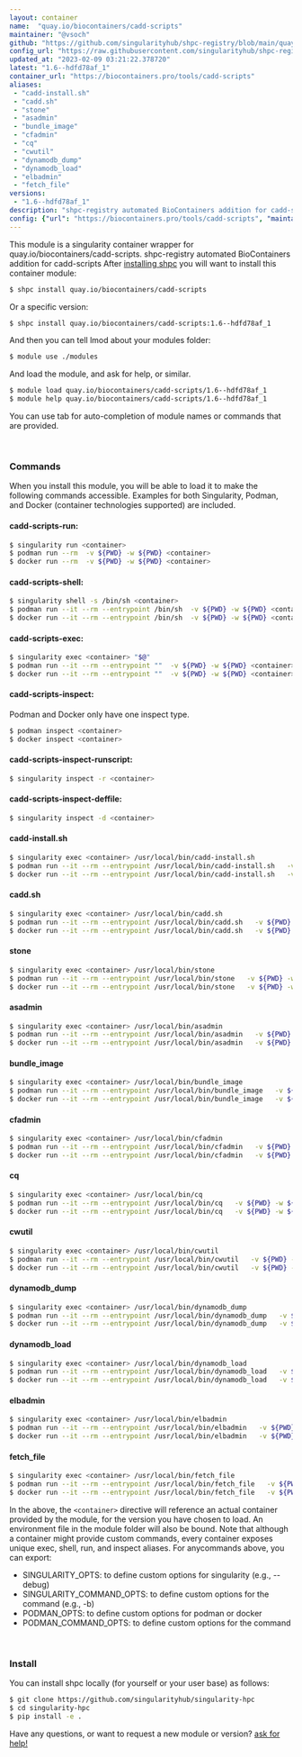 ```yaml
---
layout: container
name:  "quay.io/biocontainers/cadd-scripts"
maintainer: "@vsoch"
github: "https://github.com/singularityhub/shpc-registry/blob/main/quay.io/biocontainers/cadd-scripts/container.yaml"
config_url: "https://raw.githubusercontent.com/singularityhub/shpc-registry/main/quay.io/biocontainers/cadd-scripts/container.yaml"
updated_at: "2023-02-09 03:21:22.378720"
latest: "1.6--hdfd78af_1"
container_url: "https://biocontainers.pro/tools/cadd-scripts"
aliases:
 - "cadd-install.sh"
 - "cadd.sh"
 - "stone"
 - "asadmin"
 - "bundle_image"
 - "cfadmin"
 - "cq"
 - "cwutil"
 - "dynamodb_dump"
 - "dynamodb_load"
 - "elbadmin"
 - "fetch_file"
versions:
 - "1.6--hdfd78af_1"
description: "shpc-registry automated BioContainers addition for cadd-scripts"
config: {"url": "https://biocontainers.pro/tools/cadd-scripts", "maintainer": "@vsoch", "description": "shpc-registry automated BioContainers addition for cadd-scripts", "latest": {"1.6--hdfd78af_1": "sha256:74bbc85ed86e868598b2438dfad64aa902f6a5a6d6af73a380698a3136169b74"}, "tags": {"1.6--hdfd78af_1": "sha256:74bbc85ed86e868598b2438dfad64aa902f6a5a6d6af73a380698a3136169b74"}, "docker": "quay.io/biocontainers/cadd-scripts", "aliases": {"cadd-install.sh": "/usr/local/bin/cadd-install.sh", "cadd.sh": "/usr/local/bin/cadd.sh", "stone": "/usr/local/bin/stone", "asadmin": "/usr/local/bin/asadmin", "bundle_image": "/usr/local/bin/bundle_image", "cfadmin": "/usr/local/bin/cfadmin", "cq": "/usr/local/bin/cq", "cwutil": "/usr/local/bin/cwutil", "dynamodb_dump": "/usr/local/bin/dynamodb_dump", "dynamodb_load": "/usr/local/bin/dynamodb_load", "elbadmin": "/usr/local/bin/elbadmin", "fetch_file": "/usr/local/bin/fetch_file"}}
---
```


This module is a singularity container wrapper for quay.io/biocontainers/cadd-scripts.
shpc-registry automated BioContainers addition for cadd-scripts
After [installing shpc](#install) you will want to install this container module:


```bash
$ shpc install quay.io/biocontainers/cadd-scripts
```

Or a specific version:

```bash
$ shpc install quay.io/biocontainers/cadd-scripts:1.6--hdfd78af_1
```

And then you can tell lmod about your modules folder:

```bash
$ module use ./modules
```

And load the module, and ask for help, or similar.

```bash
$ module load quay.io/biocontainers/cadd-scripts/1.6--hdfd78af_1
$ module help quay.io/biocontainers/cadd-scripts/1.6--hdfd78af_1
```

You can use tab for auto-completion of module names or commands that are provided.

<br>

### Commands

When you install this module, you will be able to load it to make the following commands accessible.
Examples for both Singularity, Podman, and Docker (container technologies supported) are included.

#### cadd-scripts-run:

```bash
$ singularity run <container>
$ podman run --rm  -v ${PWD} -w ${PWD} <container>
$ docker run --rm  -v ${PWD} -w ${PWD} <container>
```

#### cadd-scripts-shell:

```bash
$ singularity shell -s /bin/sh <container>
$ podman run --it --rm --entrypoint /bin/sh  -v ${PWD} -w ${PWD} <container>
$ docker run --it --rm --entrypoint /bin/sh  -v ${PWD} -w ${PWD} <container>
```

#### cadd-scripts-exec:

```bash
$ singularity exec <container> "$@"
$ podman run --it --rm --entrypoint ""  -v ${PWD} -w ${PWD} <container> "$@"
$ docker run --it --rm --entrypoint ""  -v ${PWD} -w ${PWD} <container> "$@"
```

#### cadd-scripts-inspect:

Podman and Docker only have one inspect type.

```bash
$ podman inspect <container>
$ docker inspect <container>
```

#### cadd-scripts-inspect-runscript:

```bash
$ singularity inspect -r <container>
```

#### cadd-scripts-inspect-deffile:

```bash
$ singularity inspect -d <container>
```


#### cadd-install.sh

```bash
$ singularity exec <container> /usr/local/bin/cadd-install.sh
$ podman run --it --rm --entrypoint /usr/local/bin/cadd-install.sh   -v ${PWD} -w ${PWD} <container> -c " $@"
$ docker run --it --rm --entrypoint /usr/local/bin/cadd-install.sh   -v ${PWD} -w ${PWD} <container> -c " $@"
```


#### cadd.sh

```bash
$ singularity exec <container> /usr/local/bin/cadd.sh
$ podman run --it --rm --entrypoint /usr/local/bin/cadd.sh   -v ${PWD} -w ${PWD} <container> -c " $@"
$ docker run --it --rm --entrypoint /usr/local/bin/cadd.sh   -v ${PWD} -w ${PWD} <container> -c " $@"
```


#### stone

```bash
$ singularity exec <container> /usr/local/bin/stone
$ podman run --it --rm --entrypoint /usr/local/bin/stone   -v ${PWD} -w ${PWD} <container> -c " $@"
$ docker run --it --rm --entrypoint /usr/local/bin/stone   -v ${PWD} -w ${PWD} <container> -c " $@"
```


#### asadmin

```bash
$ singularity exec <container> /usr/local/bin/asadmin
$ podman run --it --rm --entrypoint /usr/local/bin/asadmin   -v ${PWD} -w ${PWD} <container> -c " $@"
$ docker run --it --rm --entrypoint /usr/local/bin/asadmin   -v ${PWD} -w ${PWD} <container> -c " $@"
```


#### bundle_image

```bash
$ singularity exec <container> /usr/local/bin/bundle_image
$ podman run --it --rm --entrypoint /usr/local/bin/bundle_image   -v ${PWD} -w ${PWD} <container> -c " $@"
$ docker run --it --rm --entrypoint /usr/local/bin/bundle_image   -v ${PWD} -w ${PWD} <container> -c " $@"
```


#### cfadmin

```bash
$ singularity exec <container> /usr/local/bin/cfadmin
$ podman run --it --rm --entrypoint /usr/local/bin/cfadmin   -v ${PWD} -w ${PWD} <container> -c " $@"
$ docker run --it --rm --entrypoint /usr/local/bin/cfadmin   -v ${PWD} -w ${PWD} <container> -c " $@"
```


#### cq

```bash
$ singularity exec <container> /usr/local/bin/cq
$ podman run --it --rm --entrypoint /usr/local/bin/cq   -v ${PWD} -w ${PWD} <container> -c " $@"
$ docker run --it --rm --entrypoint /usr/local/bin/cq   -v ${PWD} -w ${PWD} <container> -c " $@"
```


#### cwutil

```bash
$ singularity exec <container> /usr/local/bin/cwutil
$ podman run --it --rm --entrypoint /usr/local/bin/cwutil   -v ${PWD} -w ${PWD} <container> -c " $@"
$ docker run --it --rm --entrypoint /usr/local/bin/cwutil   -v ${PWD} -w ${PWD} <container> -c " $@"
```


#### dynamodb_dump

```bash
$ singularity exec <container> /usr/local/bin/dynamodb_dump
$ podman run --it --rm --entrypoint /usr/local/bin/dynamodb_dump   -v ${PWD} -w ${PWD} <container> -c " $@"
$ docker run --it --rm --entrypoint /usr/local/bin/dynamodb_dump   -v ${PWD} -w ${PWD} <container> -c " $@"
```


#### dynamodb_load

```bash
$ singularity exec <container> /usr/local/bin/dynamodb_load
$ podman run --it --rm --entrypoint /usr/local/bin/dynamodb_load   -v ${PWD} -w ${PWD} <container> -c " $@"
$ docker run --it --rm --entrypoint /usr/local/bin/dynamodb_load   -v ${PWD} -w ${PWD} <container> -c " $@"
```


#### elbadmin

```bash
$ singularity exec <container> /usr/local/bin/elbadmin
$ podman run --it --rm --entrypoint /usr/local/bin/elbadmin   -v ${PWD} -w ${PWD} <container> -c " $@"
$ docker run --it --rm --entrypoint /usr/local/bin/elbadmin   -v ${PWD} -w ${PWD} <container> -c " $@"
```


#### fetch_file

```bash
$ singularity exec <container> /usr/local/bin/fetch_file
$ podman run --it --rm --entrypoint /usr/local/bin/fetch_file   -v ${PWD} -w ${PWD} <container> -c " $@"
$ docker run --it --rm --entrypoint /usr/local/bin/fetch_file   -v ${PWD} -w ${PWD} <container> -c " $@"
```



In the above, the `<container>` directive will reference an actual container provided
by the module, for the version you have chosen to load. An environment file in the
module folder will also be bound. Note that although a container
might provide custom commands, every container exposes unique exec, shell, run, and
inspect aliases. For anycommands above, you can export:

 - SINGULARITY_OPTS: to define custom options for singularity (e.g., --debug)
 - SINGULARITY_COMMAND_OPTS: to define custom options for the command (e.g., -b)
 - PODMAN_OPTS: to define custom options for podman or docker
 - PODMAN_COMMAND_OPTS: to define custom options for the command

<br>

### Install

You can install shpc locally (for yourself or your user base) as follows:

```bash
$ git clone https://github.com/singularityhub/singularity-hpc
$ cd singularity-hpc
$ pip install -e .
```

Have any questions, or want to request a new module or version? [ask for help!](https://github.com/singularityhub/singularity-hpc/issues)